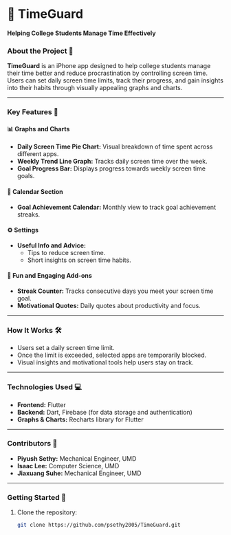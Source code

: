 # 📱 **TimeGuard**  
**Helping College Students Manage Time Effectively**  

### **About the Project** 🌟  
**TimeGuard** is an iPhone app designed to help college students manage their time better and reduce procrastination by controlling screen time. Users can set daily screen time limits, track their progress, and gain insights into their habits through visually appealing graphs and charts.  

---

### **Key Features** 🚀  
#### 📊 **Graphs and Charts**  
- **Daily Screen Time Pie Chart:** Visual breakdown of time spent across different apps.  
- **Weekly Trend Line Graph:** Tracks daily screen time over the week.  
- **Goal Progress Bar:** Displays progress towards weekly screen time goals.  

#### 📅 **Calendar Section**  
- **Goal Achievement Calendar:** Monthly view to track goal achievement streaks.  

#### ⚙️ **Settings**  
- **Useful Info and Advice:**  
  - Tips to reduce screen time.  
  - Short insights on screen time habits.  

#### 🎉 **Fun and Engaging Add-ons**  
- **Streak Counter:** Tracks consecutive days you meet your screen time goal.  
- **Motivational Quotes:** Daily quotes about productivity and focus.  

---

### **How It Works** 🛠️  
- Users set a daily screen time limit.  
- Once the limit is exceeded, selected apps are temporarily blocked.  
- Visual insights and motivational tools help users stay on track.  

---

### **Technologies Used** 💻  
- **Frontend:** Flutter  
- **Backend:** Dart, Firebase (for data storage and authentication)  
- **Graphs & Charts:** Recharts library for Flutter  

---

### **Contributors** 🤝  
- **Piyush Sethy:** Mechanical Engineer, UMD  
- **Isaac Lee:** Computer Science, UMD  
- **Jiaxuang Suhe:** Mechanical Engineer, UMD  

---

### **Getting Started** 🚀  
1. Clone the repository:  
   ```bash
   git clone https://github.com/psethy2005/TimeGuard.git

